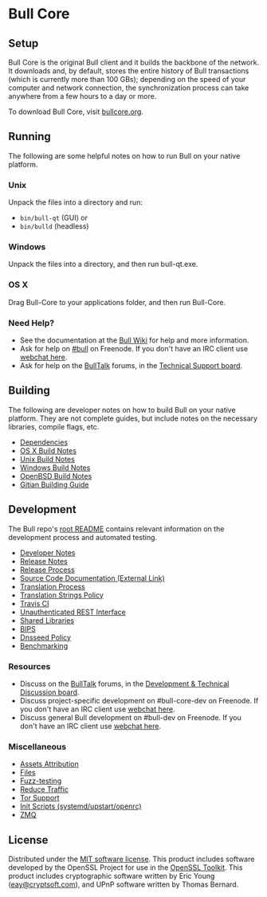 Bull Core
=============

Setup
---------------------
Bull Core is the original Bull client and it builds the backbone of the network. It downloads and, by default, stores the entire history of Bull transactions (which is currently more than 100 GBs); depending on the speed of your computer and network connection, the synchronization process can take anywhere from a few hours to a day or more.

To download Bull Core, visit [bullcore.org](https://bullcoin.org/en/releases/).

Running
---------------------
The following are some helpful notes on how to run Bull on your native platform.

### Unix

Unpack the files into a directory and run:

- `bin/bull-qt` (GUI) or
- `bin/bulld` (headless)

### Windows

Unpack the files into a directory, and then run bull-qt.exe.

### OS X

Drag Bull-Core to your applications folder, and then run Bull-Core.

### Need Help?

* See the documentation at the [Bull Wiki](https://en.bull.it/wiki/Main_Page)
for help and more information.
* Ask for help on [#bull](http://webchat.freenode.net?channels=bull) on Freenode. If you don't have an IRC client use [webchat here](http://webchat.freenode.net?channels=bull).
* Ask for help on the [BullTalk](https://bulltalk.org/) forums, in the [Technical Support board](https://bulltalk.org/index.php?board=4.0).

Building
---------------------
The following are developer notes on how to build Bull on your native platform. They are not complete guides, but include notes on the necessary libraries, compile flags, etc.

- [Dependencies](dependencies.md)
- [OS X Build Notes](build-osx.md)
- [Unix Build Notes](build-unix.md)
- [Windows Build Notes](build-windows.md)
- [OpenBSD Build Notes](build-openbsd.md)
- [Gitian Building Guide](gitian-building.md)

Development
---------------------
The Bull repo's [root README](/README.md) contains relevant information on the development process and automated testing.

- [Developer Notes](developer-notes.md)
- [Release Notes](release-notes.md)
- [Release Process](release-process.md)
- [Source Code Documentation (External Link)](https://dev.visucore.com/bull/doxygen/)
- [Translation Process](translation_process.md)
- [Translation Strings Policy](translation_strings_policy.md)
- [Travis CI](travis-ci.md)
- [Unauthenticated REST Interface](REST-interface.md)
- [Shared Libraries](shared-libraries.md)
- [BIPS](bips.md)
- [Dnsseed Policy](dnsseed-policy.md)
- [Benchmarking](benchmarking.md)

### Resources
* Discuss on the [BullTalk](https://bulltalk.org/) forums, in the [Development & Technical Discussion board](https://bulltalk.org/index.php?board=6.0).
* Discuss project-specific development on #bull-core-dev on Freenode. If you don't have an IRC client use [webchat here](http://webchat.freenode.net/?channels=bull-core-dev).
* Discuss general Bull development on #bull-dev on Freenode. If you don't have an IRC client use [webchat here](http://webchat.freenode.net/?channels=bull-dev).

### Miscellaneous
- [Assets Attribution](assets-attribution.md)
- [Files](files.md)
- [Fuzz-testing](fuzzing.md)
- [Reduce Traffic](reduce-traffic.md)
- [Tor Support](tor.md)
- [Init Scripts (systemd/upstart/openrc)](init.md)
- [ZMQ](zmq.md)

License
---------------------
Distributed under the [MIT software license](/COPYING).
This product includes software developed by the OpenSSL Project for use in the [OpenSSL Toolkit](https://www.openssl.org/). This product includes
cryptographic software written by Eric Young ([eay@cryptsoft.com](mailto:eay@cryptsoft.com)), and UPnP software written by Thomas Bernard.
